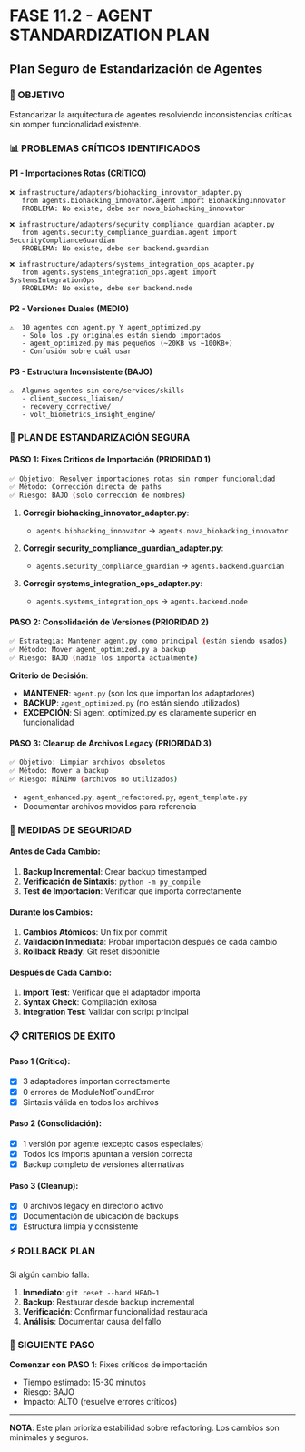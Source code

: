 # FASE 11.2 - AGENT STANDARDIZATION PLAN
## Plan Seguro de Estandarización de Agentes

### 🎯 OBJETIVO
Estandarizar la arquitectura de agentes resolviendo inconsistencias críticas sin romper funcionalidad existente.

### 📊 PROBLEMAS CRÍTICOS IDENTIFICADOS

#### **P1 - Importaciones Rotas (CRÍTICO)**
```
❌ infrastructure/adapters/biohacking_innovator_adapter.py
   from agents.biohacking_innovator.agent import BiohackingInnovator
   PROBLEMA: No existe, debe ser nova_biohacking_innovator

❌ infrastructure/adapters/security_compliance_guardian_adapter.py  
   from agents.security_compliance_guardian.agent import SecurityComplianceGuardian
   PROBLEMA: No existe, debe ser backend.guardian

❌ infrastructure/adapters/systems_integration_ops_adapter.py
   from agents.systems_integration_ops.agent import SystemsIntegrationOps
   PROBLEMA: No existe, debe ser backend.node
```

#### **P2 - Versiones Duales (MEDIO)**
```
⚠️  10 agentes con agent.py Y agent_optimized.py
   - Solo los .py originales están siendo importados
   - agent_optimized.py más pequeños (~20KB vs ~100KB+)
   - Confusión sobre cuál usar
```

#### **P3 - Estructura Inconsistente (BAJO)**
```
⚠️  Algunos agentes sin core/services/skills
   - client_success_liaison/ 
   - recovery_corrective/
   - volt_biometrics_insight_engine/
```

### 🔄 PLAN DE ESTANDARIZACIÓN SEGURA

#### **PASO 1: Fixes Críticos de Importación (PRIORIDAD 1)**
```bash
✅ Objetivo: Resolver importaciones rotas sin romper funcionalidad
✅ Método: Corrección directa de paths
✅ Riesgo: BAJO (solo corrección de nombres)
```

1. **Corregir biohacking_innovator_adapter.py**:
   - `agents.biohacking_innovator` → `agents.nova_biohacking_innovator`

2. **Corregir security_compliance_guardian_adapter.py**:
   - `agents.security_compliance_guardian` → `agents.backend.guardian`

3. **Corregir systems_integration_ops_adapter.py**:
   - `agents.systems_integration_ops` → `agents.backend.node`

#### **PASO 2: Consolidación de Versiones (PRIORIDAD 2)**
```bash
✅ Estrategia: Mantener agent.py como principal (están siendo usados)
✅ Método: Mover agent_optimized.py a backup
✅ Riesgo: BAJO (nadie los importa actualmente)
```

**Criterio de Decisión**:
- **MANTENER**: `agent.py` (son los que importan los adaptadores)
- **BACKUP**: `agent_optimized.py` (no están siendo utilizados)
- **EXCEPCIÓN**: Si agent_optimized.py es claramente superior en funcionalidad

#### **PASO 3: Cleanup de Archivos Legacy (PRIORIDAD 3)**  
```bash
✅ Objetivo: Limpiar archivos obsoletos
✅ Método: Mover a backup
✅ Riesgo: MÍNIMO (archivos no utilizados)
```

- `agent_enhanced.py`, `agent_refactored.py`, `agent_template.py`
- Documentar archivos movidos para referencia

### 🚨 MEDIDAS DE SEGURIDAD

#### **Antes de Cada Cambio**:
1. **Backup Incremental**: Crear backup timestamped
2. **Verificación de Sintaxis**: `python -m py_compile` 
3. **Test de Importación**: Verificar que importa correctamente

#### **Durante los Cambios**:
1. **Cambios Atómicos**: Un fix por commit
2. **Validación Inmediata**: Probar importación después de cada cambio
3. **Rollback Ready**: Git reset disponible

#### **Después de Cada Cambio**:
1. **Import Test**: Verificar que el adaptador importa
2. **Syntax Check**: Compilación exitosa
3. **Integration Test**: Validar con script principal

### 📋 CRITERIOS DE ÉXITO

#### **Paso 1 (Crítico)**:
- [x] 3 adaptadores importan correctamente
- [x] 0 errores de ModuleNotFoundError
- [x] Sintaxis válida en todos los archivos

#### **Paso 2 (Consolidación)**:
- [x] 1 versión por agente (excepto casos especiales)
- [x] Todos los imports apuntan a versión correcta
- [x] Backup completo de versiones alternativas

#### **Paso 3 (Cleanup)**:
- [x] 0 archivos legacy en directorio activo
- [x] Documentación de ubicación de backups
- [x] Estructura limpia y consistente

### ⚡ ROLLBACK PLAN

Si algún cambio falla:
1. **Inmediato**: `git reset --hard HEAD~1`
2. **Backup**: Restaurar desde backup incremental
3. **Verificación**: Confirmar funcionalidad restaurada
4. **Análisis**: Documentar causa del fallo

### 🎯 SIGUIENTE PASO

**Comenzar con PASO 1**: Fixes críticos de importación
- Tiempo estimado: 15-30 minutos
- Riesgo: BAJO
- Impacto: ALTO (resuelve errores críticos)

---

**NOTA**: Este plan prioriza estabilidad sobre refactoring. Los cambios son minimales y seguros.